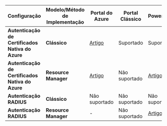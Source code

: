 **Configuração**| **Modelo/Método de Implementação** | **Portal do Azure** | **Portal Clássico** | **PowerShell** |
| --- | --- | --- | --- | --- |
| **Autenticação de Certificados Nativa do Azure** | **Clássico** |[Artigo](../articles/vpn-gateway/vpn-gateway-howto-point-to-site-classic-azure-portal.md) |Suportado |Suportado |
| **Autenticação de Certificados Nativa do Azure** | **Resource Manager** |[Artigo](../articles/vpn-gateway/vpn-gateway-howto-point-to-site-resource-manager-portal.md) |Não suportado |[Artigo](../articles/vpn-gateway/vpn-gateway-howto-point-to-site-rm-ps.md) |
| **Autenticação RADIUS** | **Clássico** | Não suportado | Não suportado | Não suportado |
| **Autenticação RADIUS** | **Resource Manager** | - | Não suportado | [Artigo](point-to-site-how-to-radius-ps.md) |
